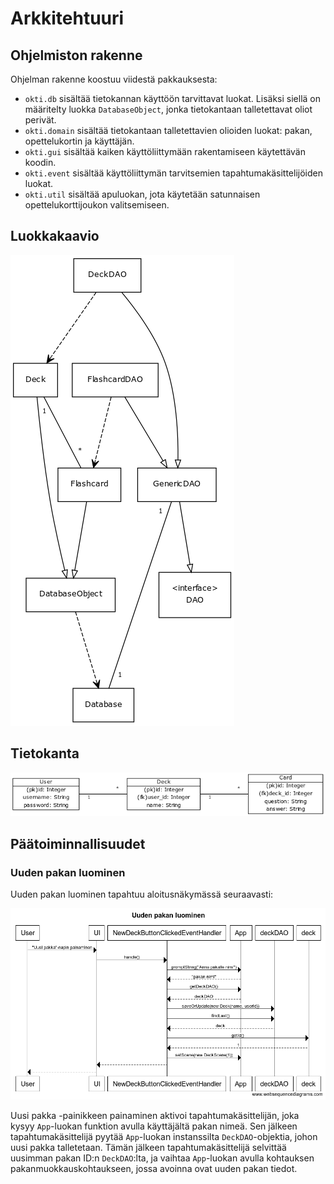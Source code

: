 # Arkkitehtuuri

## Ohjelmiston rakenne

Ohjelman rakenne koostuu viidestä pakkauksesta:

* `okti.db` sisältää tietokannan käyttöön tarvittavat luokat. Lisäksi siellä on määritelty luokka `DatabaseObject`, jonka tietokantaan talletettavat oliot perivät.
* `okti.domain` sisältää tietokantaan talletettavien olioiden luokat: pakan, opettelukortin ja käyttäjän.
* `okti.gui` sisältää kaiken käyttöliittymään rakentamiseen käytettävän koodin.
* `okti.event` sisältää käyttöliittymän tarvitsemien tapahtumakäsittelijöiden luokat.
* `okti.util` sisältää apuluokan, jota käytetään satunnaisen opettelukorttijoukon valitsemiseen.

## Luokkakaavio

![Luokkakaavio](https://github.com/Kalakuh/ohte/blob/master/dokumentaatio/class.png)

## Tietokanta

![Tietokantakaavio](https://github.com/Kalakuh/ohte/blob/master/dokumentaatio/relation.png)

## Päätoiminnallisuudet

### Uuden pakan luominen

Uuden pakan luominen tapahtuu aloitusnäkymässä seuraavasti:

![Uusi pakka](https://github.com/Kalakuh/ohte/blob/master/dokumentaatio/new_deck.png)

Uusi pakka -painikkeen painaminen aktivoi tapahtumakäsittelijän, joka kysyy `App`-luokan funktion avulla käyttäjältä pakan nimeä. Sen jälkeen tapahtumakäsittelijä pyytää `App`-luokan instanssilta `DeckDAO`-objektia, johon uusi pakka talletetaan. Tämän jälkeen tapahtumakäsittelijä selvittää uusimman pakan ID:n `DeckDAO`:lta, ja vaihtaa `App`-luokan avulla kohtauksen pakanmuokkauskohtaukseen, jossa avoinna ovat uuden pakan tiedot.
